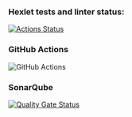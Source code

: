 ### Hexlet tests and linter status:
[![Actions Status](https://github.com/svetapelsin/frontend-project-lvl1/actions/workflows/hexlet-check.yml/badge.svg)](https://github.com/svetapelsin/frontend-project-lvl1/actions)

### GitHub Actions
![GitHub Actions](https://github.com/username/repo/actions/workflows/workflow-name.yml/badge.svg)

### SonarQube
[![Quality Gate Status](https://sonarcloud.io/api/project_badges/measure?project=jpb06_coverage-badges-action&metric=alert_status)](https://sonarcloud.io/summary/new_code?id=jpb06_coverage-badges-action)